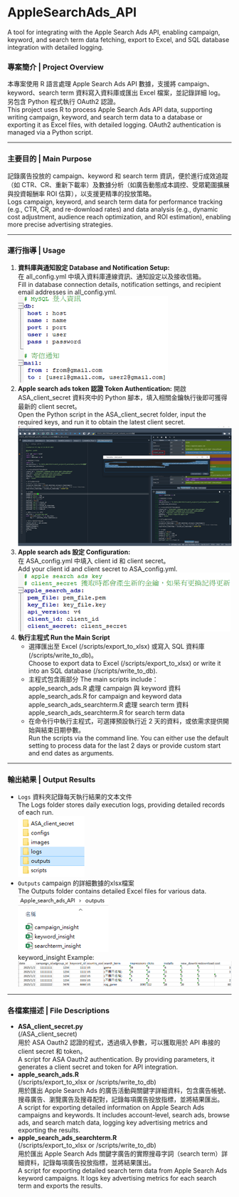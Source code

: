 # AppleSearchAds_API
A tool for integrating with the Apple Search Ads API, enabling campaign, keyword, and search term data fetching, export to Excel, and SQL database integration with detailed logging.

### 專案簡介 | Project Overview
本專案使用 R 語言處理 Apple Search Ads API 數據，支援將 campaign、keyword、search term 資料寫入資料庫或匯出 Excel 檔案，並記錄詳細 log。
另包含 Python 程式執行 OAuth2 認證。  
This project uses R to process Apple Search Ads API data, supporting writing campaign, keyword, and search term data to a database or exporting it as Excel files, with detailed logging. 
OAuth2 authentication is managed via a Python script.

---

### 主要目的 | Main Purpose
記錄廣告投放的 campaign、keyword 和 search term 資訊，便於進行成效追蹤（如 CTR、CR、重新下載率）及數據分析（如廣告動態成本調控、受眾範圍擴展與投資報酬率 ROI 估算），以支援更精準的投放策略。  
Logs campaign, keyword, and search term data for performance tracking (e.g., CTR, CR, and re-download rates) and data analysis (e.g., dynamic cost adjustment, audience reach optimization, and ROI estimation), enabling more precise advertising strategies.

---

### 運行指導 | Usage
1. **資料庫與通知設定 Database and Notification Setup:**  
   在 all_config.yml 中填入資料庫連線資訊、通知設定以及接收信箱。  
   Fill in database connection details, notification settings, and recipient email addresses in all_config.yml.  
   ![Step 1](images/all_config.png)
3. **Apple search ads token 認證 Token Authentication:**
   開啟 ASA_client_secret 資料夾中的 Python 腳本，填入相關金鑰執行後即可獲得最新的 client secret。  
   Open the Python script in the ASA_client_secret folder, input the required keys, and run it to obtain the latest client secret.  
   ![Step 2](images/client_secret.png)
5. **Apple search ads 設定 Configuration:**  
   在 ASA_config.yml 中填入 client id 和 client secret。  
   Add your client id and client secret to ASA_config.yml.  
   ![Step 3](images/ASA_config.png)
7. **執行主程式 Run the Main Script**
   - 選擇匯出至 Excel (/scripts/export_to_xlsx) 或寫入 SQL 資料庫 (/scripts/write_to_db)。  
     Choose to export data to Excel (/scripts/export_to_xlsx) or write it into an SQL database (/scripts/write_to_db).  
   - 主程式包含兩部分 The main scripts include：  
       apple_search_ads.R 處理 campaign 與 keyword 資料  apple_search_ads.R for campaign and keyword data  
       apple_search_ads_searchterm.R 處理 search term 資料  apple_search_ads_searchterm.R for search term data  
   - 在命令行中執行主程式，可選擇預設執行近 2 天的資料，或依需求提供開始與結束日期參數。  
     Run the scripts via the command line. You can either use the default setting to process data for the last 2 days or provide custom start and end dates as arguments.

---

### 輸出結果 | Output Results
- `Logs` 資料夾記錄每天執行結果的文本文件  
  The Logs folder stores daily execution logs, providing detailed records of each run.  
![Output Example](images/logs_outputs_fold.png)  
- `Outputs` campaign 的詳細數據的xlsx檔案  
  The Outputs folder contains detailed Excel files for various data.  
![Output Example](images/outputs_fold.png)    
keyword_insight Example:  
![csv_file](images/keyword_example.png)

---

### 各檔案描述 | File Descriptions
- **ASA_client_secret.py**  
  (/ASA_client_secret)  
  用於 ASA Oauth2 認證的程式，透過填入參數，可以獲取用於 API 串接的 client secret 和 token。  
  A script for ASA Oauth2 authentication. By providing parameters, it generates a client secret and token for API integration.
- **apple_search_ads.R**  
  (/scripts/export_to_xlsx or /scripts/write_to_db)  
  用於匯出 Apple Search Ads 的廣告活動與關鍵字詳細資料，包含廣告帳號、搜尋廣告、瀏覽廣告及搜尋配對，記錄每項廣告投放指標，並將結果匯出。    
  A script for exporting detailed information on Apple Search Ads campaigns and keywords. It includes account-level, search ads, browse ads, and search match data, logging key advertising metrics and exporting the results.  
- **apple_search_ads_searchterm.R**  
  (/scripts/export_to_xlsx or /scripts/write_to_db)  
  用於匯出 Apple Search Ads 關鍵字廣告的實際搜尋字詞（search term）詳細資料，記錄每項廣告投放指標，並將結果匯出。  
  A script for exporting detailed search term data from Apple Search Ads keyword campaigns. It logs key advertising metrics for each search term and exports the results.  
